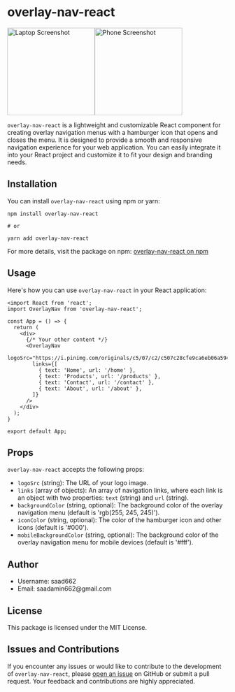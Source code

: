 <!DOCTYPE html>
<html lang="en">
<body>

<h1>overlay-nav-react</h1>

<div style="display: flex;">
  <img src="https://i.pinimg.com/originals/c9/bd/90/c9bd903c5ef939382f1b989b7669f72c.png" alt="Laptop Screenshot" style="height: 200px; width: auto;">
  <img src="https://i.pinimg.com/originals/1f/f2/ac/1ff2ac0e6d0df0b1463ae5fa76616721.jpg" alt="Phone Screenshot" style="height: 200px; width: auto;">
</div>

<p><code>overlay-nav-react</code> is a lightweight and customizable React component for creating overlay navigation menus with a hamburger icon that opens and closes the menu. It is designed to provide a smooth and responsive navigation experience for your web application. You can easily integrate it into your React project and customize it to fit your design and branding needs.</p>

<h2>Installation</h2>

<p>You can install <code>overlay-nav-react</code> using npm or yarn:</p>

<pre><code>npm install overlay-nav-react</code></pre>
<pre><code># or</code></pre>
<pre><code>yarn add overlay-nav-react</code></pre>

<!-- Add the npm link here -->
<p>For more details, visit the package on npm: <a href="https://www.npmjs.com/package/overlay-nav-react">overlay-nav-react on npm</a></p>

<h2>Usage</h2>

<p>Here's how you can use <code>overlay-nav-react</code> in your React application:</p>

<pre><code>&lt;import React from 'react';
import OverlayNav from 'overlay-nav-react';

const App = () =&gt; {
  return (
    &lt;div&gt;
      {/* Your other content */}
      &lt;OverlayNav
        logoSrc="https://i.pinimg.com/originals/c5/07/c2/c507c28cfe9ca6eb06a594a2a11e80e7.png"
        links={[
          { text: 'Home', url: '/home' },
          { text: 'Products', url: '/products' },
          { text: 'Contact', url: '/contact' },
          { text: 'About', url: '/about' },
        ]}
      /&gt;
    &lt;/div&gt;
  );
}

export default App;
</code></pre>

<h2>Props</h2>

<p><code>overlay-nav-react</code> accepts the following props:</p>

<ul>
  <li><code>logoSrc</code> (string): The URL of your logo image.</li>
  <li><code>links</code> (array of objects): An array of navigation links, where each link is an object with two properties: <code>text</code> (string) and <code>url</code> (string).</li>
  <li><code>backgroundColor</code> (string, optional): The background color of the overlay navigation menu (default is 'rgb(255, 245, 245)').</li>
  <li><code>iconColor</code> (string, optional): The color of the hamburger icon and other icons (default is '#000').</li>
  <li><code>mobileBackgroundColor</code> (string, optional): The background color of the overlay navigation menu for mobile devices (default is '#fff').</li>
</ul>

<h2>Author</h2>

<ul>
  <li>Username: saad662</li>
  <li>Email: saadamin662@gmail.com</li>
</ul>

<h2>License</h2>

<p>This package is licensed under the MIT License.</p>

<h2>Issues and Contributions</h2>

<p>If you encounter any issues or would like to contribute to the development of <code>overlay-nav-react</code>, please <a href="https://github.com/saad662/overlay-nav-react/issues">open an issue</a> on GitHub or submit a pull request. Your feedback and contributions are highly appreciated.</p>

</body>
</html>
